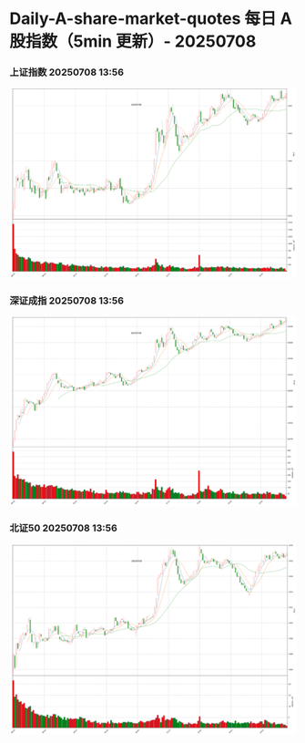 
# Daily-A-share-market-quotes 每日 A 股指数（5min 更新）- 20250708

### 上证指数 20250708 13:56
![](./fig/2025/7/20250708-sh000001.png)

### 深证成指 20250708 13:56
![](./fig/2025/7/20250708-sz399001.png)

### 北证50 20250708 13:56
![](./fig/2025/7/20250708-bj899050.png)
